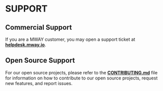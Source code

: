 # SUPPORT

## Commercial Support

If you are a MWAY customer, you may open a support ticket at **[helpdesk.mway.io](https://helpdesk.mway.io)**.

## Open Source Support

For our open source projects, please refer to the **[CONTRIBUTING.md](https://github.com/mway-io/.github/blob/main/CONTRIBUTING.md)** file for information on how to contribute to our open source projects, request new features, and report issues.
